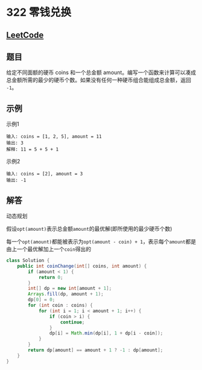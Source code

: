 # 322 零钱兑换

## [LeetCode](https://leetcode-cn.com/problems/coin-change/)

## 题目

给定不同面额的硬币 coins 和一个总金额 amount。编写一个函数来计算可以凑成总金额所需的最少的硬币个数。如果没有任何一种硬币组合能组成总金额，返回 `-1`。

## 示例

示例1

```text
输入: coins = [1, 2, 5], amount = 11
输出: 3 
解释: 11 = 5 + 5 + 1
```

示例2

```text
输入: coins = [2], amount = 3
输出: -1
```

## 解答

动态规划

假设`opt(amount)`表示总金额`amount`的最优解(即所使用的最少硬币个数)

每一个`opt(amount)`都能被表示为`opt(amount - coin) + 1`，表示每个`amount`都是由上一个最优解加上一个`coin`得出的

```java
class Solution {
    public int coinChange(int[] coins, int amount) {
        if (amount < 1) {
            return 0;
        }
        int[] dp = new int[amount + 1];
        Arrays.fill(dp, amount + 1);
        dp[0] = 0;
        for (int coin : coins) {
            for (int i = 1; i < amount + 1; i++) {
                if (coin > i) {
                    continue;
                }
                dp[i] = Math.min(dp[i], 1 + dp[i - coin]);
            }
        }
        return dp[amount] == amount + 1 ? -1 : dp[amount];
    }
}
```

